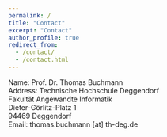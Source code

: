 ```yaml
---
permalink: /
title: "Contact"
excerpt: "Contact"
author_profile: true
redirect_from: 
  - /contact/
  - /contact.html
---
```



Name: Prof. Dr. Thomas Buchmann  
Address: Technische Hochschule Deggendorf  
Fakultät Angewandte Informatik  
Dieter-Görlitz-Platz 1  
94469 Deggendorf  
Email: thomas.buchmann [at] th-deg.de  